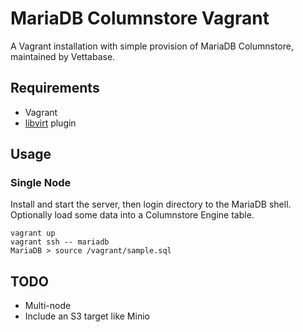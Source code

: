 # MariaDB Columnstore Vagrant

A Vagrant installation with simple provision of MariaDB Columnstore, maintained by Vettabase.


## Requirements

* Vagrant
* [libvirt](https://vagrant-libvirt.github.io/vagrant-libvirt/) plugin

## Usage

### Single Node

Install and start the server, then login directory to the MariaDB shell. Optionally load some data into a Columnstore Engine table.

    vagrant up
    vagrant ssh -- mariadb
    MariaDB > source /vagrant/sample.sql

## TODO
* Multi-node
* Include an S3 target like Minio
